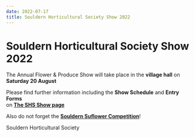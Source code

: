 ```yaml
---
date: 2022-07-17
title: Souldern Horticultural Society Show 2022
---
```


# Souldern Horticultural Society Show 2022

The Annual Flower & Produce Show will take place in the **village hall** on **Saturday 20 August**

Please find further information including the **Show Schedule** and **Entry Forms**  
on [**The SHS Show page**](/horticultural-society/TheAnnualShow/)

Also do not forget the [**Souldern Suflower Competition**](sunflower2022)!




Souldern Horticultural Society
